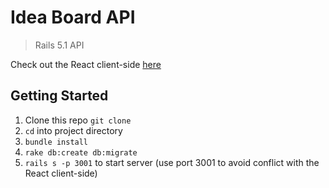 # Idea Board API
> Rails 5.1 API

Check out the React client-side [here](https://github.com/splashinn/ideaboard-client)

## Getting Started
1. Clone this repo `git clone`
2. `cd` into project directory
3. `bundle install`
4. `rake db:create db:migrate`
5. `rails s -p 3001` to start server (use port 3001 to avoid conflict with the React client-side)
